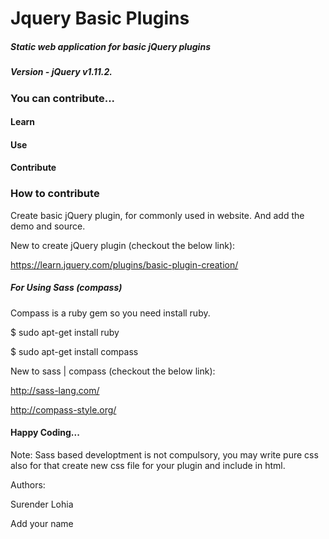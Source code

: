 # Jquery Basic Plugins

##### Static web application for basic jQuery plugins

##### Version - jQuery v1.11.2.

### You can contribute...

#### Learn
#### Use
#### Contribute

### How to contribute

Create basic jQuery plugin, for commonly used in website. And add the demo and source.

New to create jQuery plugin (checkout the below link):

https://learn.jquery.com/plugins/basic-plugin-creation/

##### For Using Sass (compass)

Compass is a ruby gem so you need install ruby.

$ sudo apt-get install ruby

$ sudo apt-get install compass 

New to sass | compass (checkout the below link):

http://sass-lang.com/

http://compass-style.org/

#### Happy Coding...


Note: Sass based developtment is not compulsory, you may write pure css also for that create new css file for your plugin and include in html.




Authors:

Surender Lohia

Add your name








